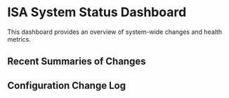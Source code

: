 # ISA System Status Dashboard

This dashboard provides an overview of system-wide changes and health metrics.

## Recent Summaries of Changes

## Configuration Change Log